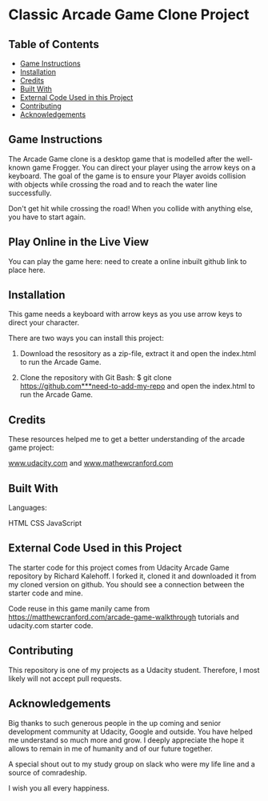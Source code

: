 # Classic Arcade Game Clone Project 

## Table of Contents

- [Game Instructions](#gameinstructions)
- [Installation](#Installation)
- [Credits](#credits)
- [Built With](#builtwith)
- [External Code Used in this Project](#ExternalCodeUsedinthisProject)
- [Contributing](#contributing)
- [Acknowledgements](#Acknowledgements)


## Game Instructions 

The Arcade Game clone is a desktop game that is modelled after the well-known game Frogger. You can direct your player using the arrow keys on a keyboard. The goal of the game is to ensure your Player avoids collision with objects while crossing the road and to reach the water line successfully.

Don't get hit while crossing the road! When you collide with anything else, you have to start again.

## Play Online in the Live View

You can play the game here: need to create a online inbuilt github link to place here.


## Installation

This game needs a keyboard with arrow keys as you use arrow keys to direct your character.

There are two ways you can install this project:
1. Download the resository as a zip-file, extract it and open the index.html to run the Arcade Game.

2. Clone the repository with Git Bash: $ git clone https://github.com***need-to-add-my-repo and open the index.html to run the Arcade Game.

## Credits

These resources helped me to get a better understanding of the arcade game project:

www.udacity.com and www.mathewcranford.com

## Built With

Languages:

HTML
CSS
JavaScript

## External Code Used in this Project

The starter code for this project comes from Udacity Arcade Game repository by Richard Kalehoff. I forked it, cloned it and downloaded it from my cloned version on github. You should see a connection between the starter code and mine.

Code reuse in this game manily came from https://matthewcranford.com/arcade-game-walkthrough tutorials and udacity.com starter code.

## Contributing

This repository is one of my projects as a Udacity student. Therefore, I most likely will not accept pull requests.
 
## Acknowledgements

Big thanks to such generous people in the up coming and senior development community at Udacity, Google and outside. You have helped me understand so much more and grow. I deeply appreciate the hope it allows to remain in me of humanity and of our future together.

A special shout out to my study group on slack who were my life line and a source of comradeship. 

I wish you all every happiness.

